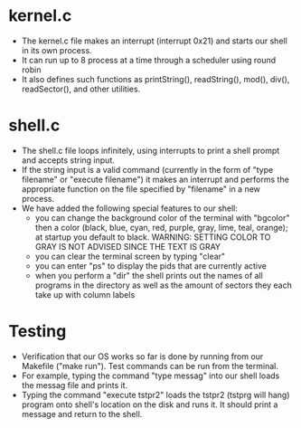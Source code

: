 kernel.c
==============
- The kernel.c file makes an interrupt (interrupt 0x21) and starts our shell in its own process.
- It can run up to 8 process at a time through a scheduler using round robin
- It also defines such functions as printString(), readString(), mod(), div(), readSector(), and other utilities.

shell.c
==============
- The shell.c file loops infinitely, using interrupts to print a shell prompt and accepts string input.
- If the string input is a valid command (currently in the form of "type filename" or "execute filename") it makes an interrupt and performs the appropriate function on the file specified by "filename" in a new process.
- We have added the following special features to our shell:
  - you can change the background color of the terminal with "bgcolor" then a color (black, blue, cyan, red, purple, gray, lime, teal, orange); at startup you default to black. WARNING: SETTING COLOR TO GRAY IS NOT ADVISED SINCE THE TEXT IS GRAY
  - you can clear the terminal screen by typing "clear"
  - you can enter "ps" to display the pids that are currently active
  - when you perform a "dir" the shell prints out the names of all programs in the directory as well as the amount of sectors they each take up with column labels

Testing
==============
- Verification that our OS works so far is done by running from our Makefile ("make run"). Test commands can be run from the terminal.
- For example, typing the command "type messag" into our shell loads the messag file and prints it.
- Typing the command "execute tstpr2" loads the tstpr2 (tstprg will hang) program onto shell's location on the disk and runs it. It should print a message and return to the shell.
